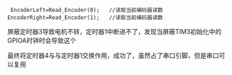 ```
 EncoderLeft=Read_Encoder(0);   //读取当前编码器读数
EncoderRight=Read_Encoder(1);   //读取当前编码器读数
```

屏蔽定时器3导致电机不转，定时器1中断进不了，发现当屏蔽TIM3初始化中的GPIOA时钟时会导致这个

最终将定时器4与与定时器1交换作用，成功了，虽然占了串口引脚，但是串口可以复用
